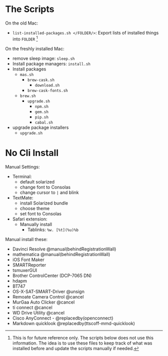 # The Scripts

On the old Mac:

- `list-installed-packages.sh </FOLDER/>`: Export lists of installed things into `FOLDER` [^listPackages]

On the freshly installed Mac:

- remove sleep image: `sleep.sh`
- Install package managers: `install.sh`
- Install packages
	- `mas.sh`
		- `brew-cask.sh`
			- `download.sh`
		- `brew-cask-fonts.sh`
	- `brew.sh`
		- `upgrade.sh`
			- `npm.sh`
			- `gem.sh`
			- `pip.sh`
			- `cabal.sh`
- upgrade package installers
	- `upgrade.sh`

[^listPackages]: This is for future reference only. The scripts below does not use this information. The idea is to use these files to keep track of what was installed before and update the scripts manually if needed.

# No Cli Install

Manual Settings:

- Terminal:
	- default solarized
	- change font to Consolas
	- change cursor to `|` and blink  
- TextMate:  
	- install Solarized bundle
	- choose theme
	- set font to Consolas
- Safari extension:
	- Manually install
		- Tablinks: `%w. [%t](%u)%b`

Manual install these:

- Davinci Resolve @manual(behindRegistrationWall)
- mathematica @manual(behindRegistrationWall)
- iOS Font Maker
- SMARTReporter
- tsmuxerGUI
- Brother ControlCenter (DCP-7065 DN)
- hdapm
- BT747
- OS-X-SAT-SMART-Driver @unsign
- Remoate Camera Control @cancel
- MurGaa Auto Clicker @cancel
- ti connect @cancel
- WD Drive Utility @cancel
- Cisco AnyConnect - @replacedby(openconnect)
- Markdown quicklook @replacedby(ttscoff-mmd-quicklook)
